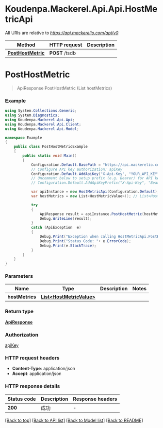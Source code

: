 # Koudenpa.Mackerel.Api.Api.HostMetricApi

All URIs are relative to *https://api.mackerelio.com/api/v0*

Method | HTTP request | Description
------------- | ------------- | -------------
[**PostHostMetric**](HostMetricApi.md#posthostmetric) | **POST** /tsdb | 


<a name="posthostmetric"></a>
# **PostHostMetric**
> ApiResponse PostHostMetric (List<HostMetricValue> hostMetrics)



### Example
```csharp
using System.Collections.Generic;
using System.Diagnostics;
using Koudenpa.Mackerel.Api.Api;
using Koudenpa.Mackerel.Api.Client;
using Koudenpa.Mackerel.Api.Model;

namespace Example
{
    public class PostHostMetricExample
    {
        public static void Main()
        {
            Configuration.Default.BasePath = "https://api.mackerelio.com/api/v0";
            // Configure API key authorization: apiKey
            Configuration.Default.AddApiKey("X-Api-Key", "YOUR_API_KEY");
            // Uncomment below to setup prefix (e.g. Bearer) for API key, if needed
            // Configuration.Default.AddApiKeyPrefix("X-Api-Key", "Bearer");

            var apiInstance = new HostMetricApi(Configuration.Default);
            var hostMetrics = new List<HostMetricValue>(); // List<HostMetricValue> | 

            try
            {
                ApiResponse result = apiInstance.PostHostMetric(hostMetrics);
                Debug.WriteLine(result);
            }
            catch (ApiException  e)
            {
                Debug.Print("Exception when calling HostMetricApi.PostHostMetric: " + e.Message );
                Debug.Print("Status Code: "+ e.ErrorCode);
                Debug.Print(e.StackTrace);
            }
        }
    }
}
```

### Parameters

Name | Type | Description  | Notes
------------- | ------------- | ------------- | -------------
 **hostMetrics** | [**List&lt;HostMetricValue&gt;**](HostMetricValue.md)|  | 

### Return type

[**ApiResponse**](ApiResponse.md)

### Authorization

[apiKey](../README.md#apiKey)

### HTTP request headers

 - **Content-Type**: application/json
 - **Accept**: application/json

### HTTP response details
| Status code | Description | Response headers |
|-------------|-------------|------------------|
| **200** | 成功 |  -  |

[[Back to top]](#) [[Back to API list]](../README.md#documentation-for-api-endpoints) [[Back to Model list]](../README.md#documentation-for-models) [[Back to README]](../README.md)

